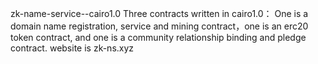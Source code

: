 zk-name-service--cairo1.0
Three contracts written in cairo1.0：
One is a domain name registration, service and mining contract，one is an erc20 token contract, and one is a community relationship binding and pledge contract.
website is zk-ns.xyz
